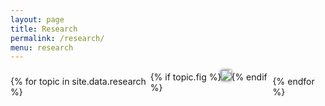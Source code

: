 ```yaml
---
layout: page
title: Research
permalink: /research/
menu: research
---
```


<div id="research" class="row" style="box-shadow:None;  display: flex; justify-content: center;  align-items: center;">
	{% for topic in site.data.research %}
  <div style="margin-bottom:15px">
		{% if topic.fig %}<img src="../img/{{topic.fig}}" class="card-img" style="box-shadow: 0 0 5px #333;">{% endif %}
  </div>
	<div><br /></div>
	{% endfor %}
</div>
